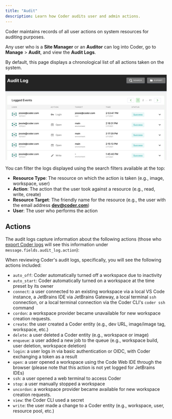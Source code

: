 ```yaml
---
title: "Audit"
description: Learn how Coder audits user and admin actions.
---
```


Coder maintains records of all user actions on system resources for auditing
purposes.

Any user who is a **Site Manager** or an **Auditor** can log into Coder, go to
**Manage** > **Audit**, and view the **Audit Logs**.

By default, this page displays a chronological list of all actions taken on the
system.

![Audit logs](../assets/admin/audit-log.png)

You can filter the logs displayed using the search filters available at the top:

- **Resource Type**: The resource on which the action is taken (e.g., image,
  workspace, user)
- **Action**: The action that the user took against a resource (e.g., read,
  write, create)
- **Resource Target**: The friendly name for the resource (e.g., the user with
  the email address **dev@coder.com**)
- **User**: The user who performs the action

## Actions

The audit logs capture information about the following actions (those who
[export Coder logs](../guides/admin/logging.md) will see this information under
`message.fields.audit_log.action`):

When reviewing Coder's audit logs, specifically, you will see the following
actions included:

- `auto_off`: Coder automatically turned off a workspace due to inactivity
- `auto_start`: Coder automatically turned on a workspace at the time preset by
  its owner
- `connect`: a user connected to an existing workspace via a local VS Code
  instance, a JetBrains IDE via JetBrains Gateway, a local terminal `ssh`
  connection, or a local terminal connection via the Coder CLI's `coder ssh`
  command
- `cordon`: a workspace provider became unavailable for new workspace creation
  requests.
- `create`: the user created a Coder entity (e.g., dev URL, image/image tag,
  workspace, etc.)
- `delete`: a user deleted a Coder entity (e.g., workspace or image)
- `enqueue`: a user added a new job to the queue (e.g., workspace build, user
  deletion, workspace deletion)
- `login`: a user logs in via basic authentication or OIDC, with Coder
  exchanging a token as a result
- `open`: a user opened a workspace using the Code Web IDE through the browser
  (please note that this action is not yet logged for JetBrains IDEs)
- `ssh`: a user opened a web terminal to access Coder
- `stop`: a user manually stopped a workspace
- `uncordon`: a workspace provider became available for new workspace creation
  requests.
- `view`: the Coder CLI used a secret
- `write`: the user made a change to a Coder entity (e.g., workspace, user,
  resource pool, etc.)
